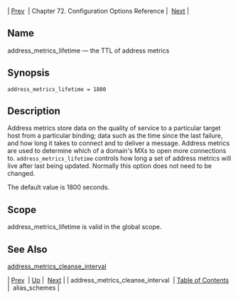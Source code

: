 | [Prev](conf.ref.address_metrics_cleanse_interval)  | Chapter 72. Configuration Options Reference |  [Next](conf.ref.alias_schemes) |

<a name="conf.ref.address_metrics_lifetime"></a>
## Name

address_metrics_lifetime — the TTL of address metrics

## Synopsis

`address_metrics_lifetime = 1800`

<a name="idp23456528"></a>
## Description

Address metrics store data on the quality of service to a particular target host from a particular binding; data such as the time since the last failure, and how long it takes to connect and to deliver a message. Address metrics are used to determine which of a domain's MXs to open more connections to. `address_metrics_lifetime` controls how long a set of address metrics will live after last being updated. Normally this option does not need to be changed.

The default value is 1800 seconds.

<a name="idp23459344"></a>
## Scope

address_metrics_lifetime is valid in the global scope.

<a name="idp23461104"></a>
## See Also

[address_metrics_cleanse_interval](conf.ref.address_metrics_cleanse_interval "address_metrics_cleanse_interval")

| [Prev](conf.ref.address_metrics_cleanse_interval)  | [Up](config.options.ref) |  [Next](conf.ref.alias_schemes) |
| address_metrics_cleanse_interval  | [Table of Contents](index) |  alias_schemes |

